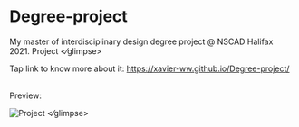 # Degree-project
My master of interdisciplinary design degree project @ NSCAD Halifax 2021.
Project <⁄glimpse>

Tap link to know more about it: https://xavier-ww.github.io/Degree-project/

<br />
Preview:

![Project <⁄glimpse>](https://github.com/Xavier-WW/Degree-project/blob/gh-pages/preview%20(2).gif)
